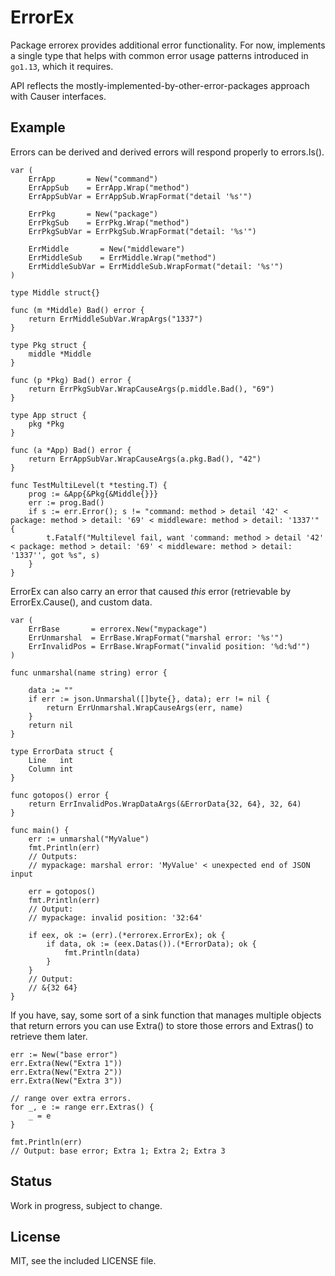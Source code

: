 # ErrorEx

Package errorex provides additional error functionality. For now, implements a single type that helps with common error usage patterns introduced in `go1.13`, which it requires.

API reflects the mostly-implemented-by-other-error-packages approach with Causer interfaces.

## Example

Errors can be derived and derived errors will respond properly to errors.Is().

```
var (
	ErrApp       = New("command")
	ErrAppSub    = ErrApp.Wrap("method")
	ErrAppSubVar = ErrAppSub.WrapFormat("detail '%s'")

	ErrPkg       = New("package")
	ErrPkgSub    = ErrPkg.Wrap("method")
	ErrPkgSubVar = ErrPkgSub.WrapFormat("detail: '%s'")

	ErrMiddle       = New("middleware")
	ErrMiddleSub    = ErrMiddle.Wrap("method")
	ErrMiddleSubVar = ErrMiddleSub.WrapFormat("detail: '%s'")
)

type Middle struct{}

func (m *Middle) Bad() error {
	return ErrMiddleSubVar.WrapArgs("1337")
}

type Pkg struct {
	middle *Middle
}

func (p *Pkg) Bad() error {
	return ErrPkgSubVar.WrapCauseArgs(p.middle.Bad(), "69")
}

type App struct {
	pkg *Pkg
}

func (a *App) Bad() error {
	return ErrAppSubVar.WrapCauseArgs(a.pkg.Bad(), "42")
}

func TestMultiLevel(t *testing.T) {
	prog := &App{&Pkg{&Middle{}}}
	err := prog.Bad()
	if s := err.Error(); s != "command: method > detail '42' < package: method > detail: '69' < middleware: method > detail: '1337'" {
		t.Fatalf("Multilevel fail, want 'command: method > detail '42' < package: method > detail: '69' < middleware: method > detail: '1337'', got %s", s)
	}
}

```

ErrorEx can also carry an error that caused _this_ error (retrievable by ErrorEx.Cause(), and custom data.

```
var (
	ErrBase       = errorex.New("mypackage")
	ErrUnmarshal  = ErrBase.WrapFormat("marshal error: '%s'")
	ErrInvalidPos = ErrBase.WrapFormat("invalid position: '%d:%d'")
)

func unmarshal(name string) error {

	data := ""
	if err := json.Unmarshal([]byte{}, data); err != nil {
		return ErrUnmarshal.WrapCauseArgs(err, name)
	}
	return nil
}

type ErrorData struct {
	Line   int
	Column int
}

func gotopos() error {
	return ErrInvalidPos.WrapDataArgs(&ErrorData{32, 64}, 32, 64)
}

func main() {
	err := unmarshal("MyValue")
	fmt.Println(err)
	// Outputs:
	// mypackage: marshal error: 'MyValue' < unexpected end of JSON input

	err = gotopos()
	fmt.Println(err)
	// Output:
	// mypackage: invalid position: '32:64'

	if eex, ok := (err).(*errorex.ErrorEx); ok {
		if data, ok := (eex.Datas()).(*ErrorData); ok {
			fmt.Println(data)
		}
	}
	// Output:
	// &{32 64}
}

```

If you have, say, some sort of a sink function that manages multiple objects that return errors you can use Extra() to store those errors and Extras() to retrieve them later.

```
err := New("base error")
err.Extra(New("Extra 1"))
err.Extra(New("Extra 2"))
err.Extra(New("Extra 3"))

// range over extra errors.
for _, e := range err.Extras() {
	_ = e
}

fmt.Println(err)
// Output: base error; Extra 1; Extra 2; Extra 3
```

## Status

Work in progress, subject to change.

## License

MIT, see the included LICENSE file.